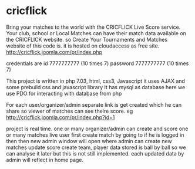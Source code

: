 # cricflick
Bring your matches to the world with the CRICFLICK Live Score service. Your club, school or Local Matches can have their match data available on the CRICFLICK website. so Create Your Tournaments and Matches  
website of this code is. it is hosted on cloudaccess as free site.
http://cricflick.joomla.com/pr/index.php

credentials are
id 7777777777
(10 times 7)
password 7777777777
(10 times 7)

This project is written in php 7.03, html, css3, Javascript
it uses AJAX and some prebuild css and javascript library
It has mysql as database here we use PDO for interacting with database from php

For each user/organizer/admin separate link is get created which he can share so viewer of matches can see theire score.
eg http://cricflick.joomla.com/pr/index.php?id=1


project is real time. one or many organizer/admin can create and score  one or many matches live
user first create match by going to <start match> if he is logged in then 
then new admin window will open where admin can create new matches update score create team, player 
data stored is ball by ball so we can analyse it later but this is not still implemented.
each updated data by admin will reflect in home page.






